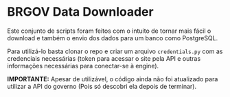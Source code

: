 # BRGOV Data Downloader

Este conjunto de scripts foram feitos com o intuito de tornar mais fácil o download e também o envio dos dados para um banco como PostgreSQL.

Para utilizá-lo basta clonar o repo e criar um arquivo `credentials.py` com as credenciais necessárias (token para acessar o site pela API e outras informações necessárias para conectar-se à engine).

**IMPORTANTE:** Apesar de utilizável, o código ainda não foi atualizado para utilizar a API do governo (Pois só descobri ela depois de terminar).